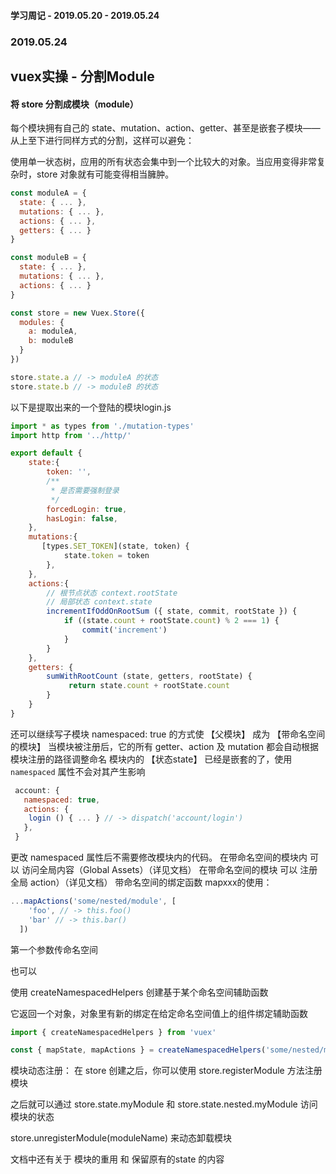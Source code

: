 #### 学习周记 - 2019.05.20 - 2019.05.24

### 2019.05.24

## vuex实操 - 分割Module

#### 将 store 分割成**模块（module）**

每个模块拥有自己的 state、mutation、action、getter、甚至是嵌套子模块——从上至下进行同样方式的分割，这样可以避免：

使用单一状态树，应用的所有状态会集中到一个比较大的对象。当应用变得非常复杂时，store 对象就有可能变得相当臃肿。

```js
const moduleA = {
  state: { ... },
  mutations: { ... },
  actions: { ... },
  getters: { ... }
}

const moduleB = {
  state: { ... },
  mutations: { ... },
  actions: { ... }
}

const store = new Vuex.Store({
  modules: {
    a: moduleA,
    b: moduleB
  }
})

store.state.a // -> moduleA 的状态
store.state.b // -> moduleB 的状态
```

以下是提取出来的一个登陆的模块login.js

```js
import * as types from './mutation-types'
import http from '../http/'

export default {
    state:{
        token: '',
        /**
         * 是否需要强制登录
         */
        forcedLogin: true,
        hasLogin: false,
    },
    mutations:{
       [types.SET_TOKEN](state, token) {
            state.token = token
        },
    },
    actions:{
        // 根节点状态 context.rootState
        // 局部状态 context.state
        incrementIfOddOnRootSum ({ state, commit, rootState }) {
            if ((state.count + rootState.count) % 2 === 1) {
                commit('increment')
            }
        }
    },
    getters: {
        sumWithRootCount (state, getters, rootState) {
             return state.count + rootState.count
        }
    }
}

```

 还可以继续写子模块
 namespaced: true 的方式使 【父模块】 成为 【带命名空间的模块】
 当模块被注册后，它的所有 getter、action 及 mutation 都会自动根据模块注册的路径调整命名
 模块内的 【状态state】 已经是嵌套的了，使用 `namespaced` 属性不会对其产生影响

```js
 account: {
   namespaced: true,
   actions: {
   	login () { ... } // -> dispatch('account/login')
   },
 }
```

 更改 namespaced 属性后不需要修改模块内的代码。
 在带命名空间的模块内 可以 访问全局内容（Global Assets）（详见文档）
 在带命名空间的模块 可以 注册全局 action）（详见文档）
 带命名空间的绑定函数 mapxxx的使用：

```js
...mapActions('some/nested/module', [
    'foo', // -> this.foo()
    'bar' // -> this.bar()
  ]) 
```
第一个参数传命名空间



也可以

使用 createNamespacedHelpers 创建基于某个命名空间辅助函数

它返回一个对象，对象里有新的绑定在给定命名空间值上的组件绑定辅助函数

```js
import { createNamespacedHelpers } from 'vuex'

const { mapState, mapActions } = createNamespacedHelpers('some/nested/module')
```

模块动态注册： 在 store 创建之后，你可以使用 store.registerModule 方法注册模块

之后就可以通过 store.state.myModule 和 store.state.nested.myModule 访问模块的状态

store.unregisterModule(moduleName) 来动态卸载模块

文档中还有关于 模块的重用 和 保留原有的state 的内容